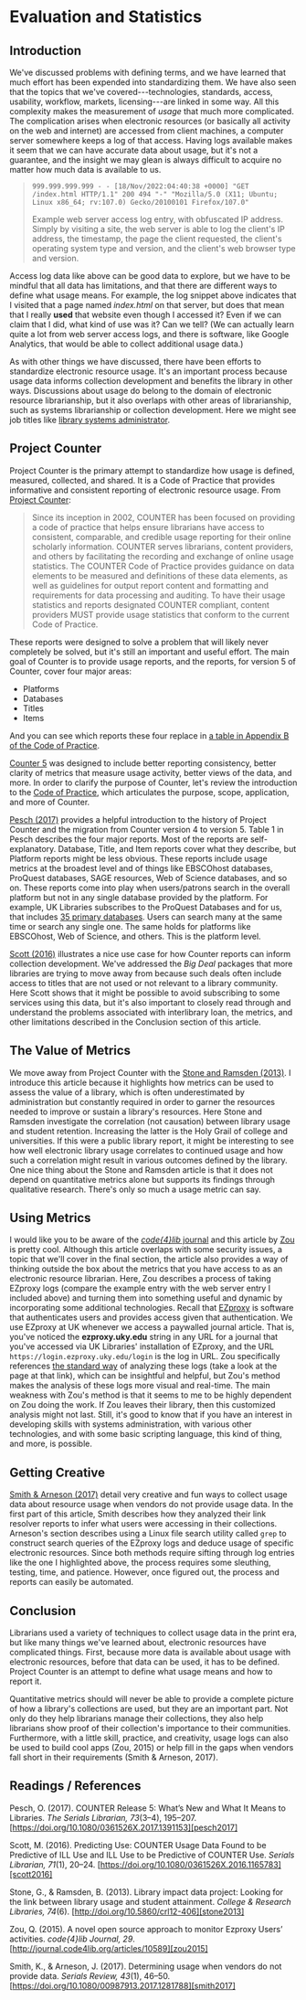 # Evaluation and Statistics

## Introduction

We've discussed problems 
with defining terms, and
we have learned that much
effort has been expended
into standardizing them.
We have also seen that the
topics that we've covered---technologies,
standards, access, usability, workflow,
markets, licensing---are
linked in some way.
All this complexity makes the
measurement of *usage* that
much more complicated.
The complication arises when
electronic resources
(or basically all activity on the web
and internet) are accessed from client machines,
a computer server somewhere
keeps a log of that access.
Having logs available makes
it seem that we can have
accurate data about usage,
but it's not a guarantee, and
the insight we may glean
is always difficult to acquire no
matter how much data is available to us.

> ```
> 999.999.999.999 - - [18/Nov/2022:04:40:38 +0000] "GET /index.html HTTP/1.1" 200 494 "-" "Mozilla/5.0 (X11; Ubuntu; Linux x86_64; rv:107.0) Gecko/20100101 Firefox/107.0"
> ```
>
> Example web server access log entry,
> with obfuscated IP address.
> Simply by visiting a site,
> the web server is able to log
> the client's IP address, the timestamp,
> the page the client requested,
> the client's operating system type and version,
> and the client's web browser type and version.

Access log data like above can be
good data to explore, but
we have to be mindful that all
data has limitations, and
that there are different ways
to define what usage means.
For example, the log snippet above
indicates that I visited that
a page named *index.html* on that server, but
does that mean that I really
**used** that website even though
I accessed it?
Even if we can claim that I did,
what kind of use was it?
Can we tell?
(We can actually learn quite
a lot from web server access logs, and
there is software, like Google Analytics,
that would be able
to collect additional usage data.)

As with other things we have discussed,
there have been efforts to standardize
electronic resource usage.
It's an important process because
usage data informs
collection development and
benefits the library in other ways.
Discussions about usage do belong
to the domain of electronic resource librarianship,
but it also overlaps with
other areas of librarianship,
such as systems librarianship or
collection development.
Here we might see job
titles like [library systems administrator][lsadmin].

## Project Counter

Project Counter is the primary attempt
to standardize how usage is defined,
measured, collected, and shared.
It is a Code of Practice
that provides informative and
consistent reporting
of electronic resource usage.
From [Project Counter][projcounter]:

> Since its inception in 2002, COUNTER has been focused on
> providing a code of practice that helps ensure librarians
> have access to consistent, comparable, and credible usage
> reporting for their online scholarly information. COUNTER
> serves librarians, content providers, and others by
> facilitating the recording and exchange of online usage
> statistics. The COUNTER Code of Practice provides guidance
> on data elements to be measured and definitions of these
> data elements, as well as guidelines for output report
> content and formatting and requirements for data
> processing and auditing. To have their usage statistics
> and reports designated COUNTER compliant, content
> providers MUST provide usage statistics that conform to
> the current Code of Practice.

These reports were designed to
solve a problem that will likely
never completely be solved, but
it's still an important and useful effort.
The main goal of Counter is to provide
usage reports, and the reports,
for version 5 of Counter,
cover four major areas:

* Platforms
* Databases
* Titles
* Items

And you can see which reports
these four replace in
[a table in Appendix B of the Code of Practice][projcounterappb].

[Counter 5][counterv5] was designed
to include better reporting consistency,
better clarity of metrics that
measure usage activity,
better views of the data, and more.
In order to clarify the
purpose of Counter,
let's review the introduction to the
[Code of Practice][projcounter],
which articulates the purpose, scope,
application, and more of Counter.

[Pesch (2017)][pesch2017] provides a
helpful introduction to the history of
Project Counter and the migration
from Counter version 4 to version 5.
Table 1 in Pesch describes
the four major reports.
Most of the reports are self-explanatory.
Database, Title, and Item reports
cover what they describe,
but Platform reports might
be less obvious.
These reports include usage metrics
at the broadest level and of things
like EBSCOhost databases, ProQuest databases,
SAGE resources, Web of Science databases,
and so on.
These reports come into play when
users/patrons search in the overall
platform but not in any single database
provided by the platform.
For example, UK Libraries subscribes
to the ProQuest Databases and for us,
that includes [35 primary databases][proqdb].
Users can search many at the same time
or search any single one.
The same holds for platforms
like EBSCOhost, Web of Science, and others.
This is the platform level.

[Scott (2016)][scott2016] illustrates
a nice use case for how Counter
reports can inform collection development.
We've addressed the *Big Deal* packages
that more libraries are trying to
move away from because such
deals often include access to titles
that are not used or not relevant to a
library community.
Here Scott shows that it might
be possible to avoid subscribing to
some services using this data, but
it's also important to closely read
through and understand the
problems associated with
interlibrary loan, the metrics, and
other limitations described
in the Conclusion section of this article.

## The Value of Metrics

We move away from Project Counter with the
[Stone and Ramsden (2013)][stone2013].
I introduce this article because it
highlights how metrics can be used to
assess the value of a library,
which is often underestimated by
administration but constantly
required in order to garner the
resources needed to improve or
sustain a library's resources.
Here Stone and Ramsden investigate
the correlation (not causation)
between library usage and student retention.
Increasing the latter is the
Holy Grail of college and universities.
If this were a public library report,
it might be interesting to see how well
electronic library usage correlates
to continued usage and how such a correlation
might result in various outcomes
defined by the library.
One nice thing about the Stone and Ramsden
article is that it does not depend on
quantitative metrics alone but supports
its findings through qualitative research.
There's only so much a usage metric can say.

## Using Metrics

I would like you to be
aware of the
[*code\{4\}lib* journal][code4lib]
and this article by [Zou][zou2015] is pretty cool.
Although this article overlaps
with some security issues,
a topic that we'll cover
in the final section,
the article also provides a
way of thinking outside the box about the
metrics that you have access to as
an electronic resource librarian.
Here, Zou describes a process of taking
EZproxy logs
(compare the example entry with
the web server entry I included above)
and turning them into something useful
and dynamic by incorporating
some additional technologies.
Recall that [EZproxy][ezproxyex] is
software that authenticates
users and provides access given
that authentication.
We use EZproxy at UK whenever
we access a paywalled journal article.
That is, you've noticed the
**ezproxy.uky.edu** string in any URL for a
journal that you've accessed via
UK Libraries' installation of EZproxy, and
the URL ``https://login.ezproxy.uky.edu/login``
is the log in URL.
Zou specifically references
[the standard way][zou2]
of analyzing these logs
(take a look at the page at that link),
which can be insightful and helpful,
but Zou's method makes the analysis of
these logs more visual and real-time.
The main weakness with Zou's method
is that it seems to me to be highly
dependent on Zou doing the work.
If Zou leaves their library,
then this customized analysis might not last.
Still, it's good to know that if you have
an interest in developing skills with
systems administration,
with various other technologies,
and with some basic scripting language,
this kind of thing, and more, is possible.

## Getting Creative

[Smith & Arneson (2017)][smith2017] detail
very creative and fun ways to collect usage data
about resource usage when vendors do not provide
usage data.
In the first part of this article,
Smith describes how they analyzed
their link resolver reports
to infer what users were accessing
in their collections.
Arneson's section describes using a
Linux file search utility called ``grep``
to construct search queries of the EZproxy logs
and deduce usage of specific electronic resources. 
Since both methods require sifting through
log entries like the one I highlighted above,
the process requires some sleuthing, testing,
time, and patience.
However, once figured out,
the process and reports can easily be
automated.

## Conclusion

Librarians used a variety of techniques
to collect usage data in the print era, but
like many things we've learned about,
electronic resources have complicated things.
First, because more data is available about
usage with electronic resources,
before that data can be used,
it has to be defined.
Project Counter is an attempt to define
what usage means and how to report it.

Quantitative metrics should will never
be able to provide a complete picture
of how a library's collections are used, but
they are an important part.
Not only do they help librarians manage
their collections,
they also help librarians show proof 
of their collection's importance to their
communities.
Furthermore, with a little
skill, practice, and creativity,
usage logs can also be used to build
cool apps (Zou, 2015)
or help fill in the gaps when
vendors fall short in their requirements
(Smith & Arneson, 2017).

## Readings / References

Pesch, O. (2017). COUNTER Release 5: What’s New and What It
Means to Libraries. *The Serials Librarian, 73*(3–4),
195–207.
[https://doi.org/10.1080/0361526X.2017.1391153][pesch2017]

Scott, M. (2016). Predicting Use: COUNTER Usage Data Found
to be Predictive of ILL Use and ILL Use to be Predictive of
COUNTER Use. *Serials Librarian, 71*(1), 20–24.
[https://doi.org/10.1080/0361526X.2016.1165783][scott2016]

Stone, G., & Ramsden, B. (2013). Library impact data
project: Looking for the link between library usage and
student attainment. *College & Research Libraries, 74*(6).
[http://doi.org/10.5860/crl12-406][stone2013]

Zou, Q. (2015). A novel open source approach to monitor
Ezproxy Users’ activities. *code{4}lib Journal, 29*.
[http://journal.code4lib.org/articles/10589][zou2015]

Smith, K., & Arneson, J. (2017). Determining usage when
vendors do not provide data. *Serials Review, 43*(1), 46–50.
[https://doi.org/10.1080/00987913.2017.1281788][smith2017]

[code4lib]:https://code4lib.org/
[counterv5]:https://www.projectcounter.org/code-of-practice-five-sections/foreword/
[ezproxyex]:https://www.oclc.org/en/ezproxy.html
[lsadmin]:https://www.google.com/search?&q=library+systems+administrator
[pesch2017]:https://doi.org/10.1080/0361526X.2017.1391153
[projcounterappb]:https://www.projectcounter.org/2448-2/
[projcounter]:https://www.projectcounter.org/code-of-practice-five-sections/introduction-to-counter-code-of-practice-release-5/
[proqdb]:https://www.proquest.com/databases/advanced?accountid=11836
[scott2016]:https://doi.org/10.1080/0361526X.2016.1165783
[smith2017]:https://doi.org/10.1080/00987913.2017.1281788
[stone2013]:https://doi.org/10.5860/crl12-406
[zou2015]:https://journal.code4lib.org/articles/10589
[zou2]:https://web.archive.org/web/20210716020704/https://acrl.ala.org/techconnect/post/analyzing-ezproxy-logs/
